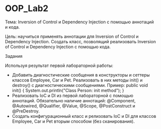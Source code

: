 # OOP_Lab2

Тема: Inversion of Control и Dependency Injection с помощью аннотаций и кода.

Цель: научиться применять аннотации для Inversion of Control и Dependency Injection. Создать класс, позволящий реализовать Inversion of Control и Dependency Injection с помощью кода.

Задания

Используя результат первой лабораторной работы:

- Добавить диагностические сообщения в конструкторы и сеттеры классов Employee, Car и Pet. Реализовать в них методы init() и destroy() с диагностическими сообщениями.
Пример:
public void init() {
System.out.println("Class Person: init method");
}
- Реализовать IoC и DI из первой лабораторной с помощью аннотаций. Обязательно наличие аннотаций: @Component, @Autowired, @Qualifier, @Value, @Scope, @PostConstruct и @PreDestroy.
- Создать конфигурационный класс и релизовать IoC и DI для классов Employee, Car и Pet вторым способом (без сканирования).
